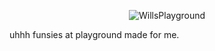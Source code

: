 <p align="center">
<img src="https://github.com/axtrough/Wills-Playground/blob/master/logo.png?raw=true" alt="WillsPlayground"/>
</p>

uhhh funsies at playground made for me.

